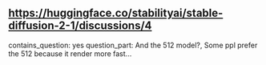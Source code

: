 ## https://huggingface.co/stabilityai/stable-diffusion-2-1/discussions/4

contains_question: yes
question_part: And the 512 model?, Some ppl prefer the 512 because it render more fast...